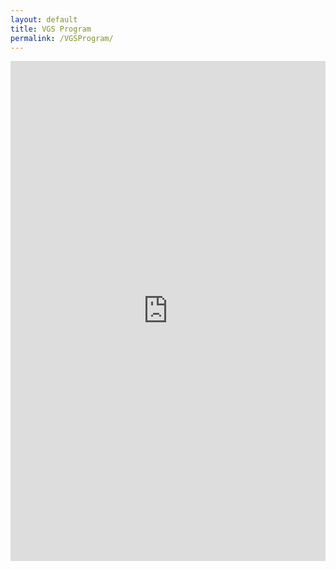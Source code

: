 ```yaml
---
layout: default
title: VGS Program
permalink: /VGSProgram/
---
```


<div class="main content container-fluid">
        <iframe src="http://docs.google.com/gview?url=http://ottawapopsorchestra.ca/assets/pdf/{% t concerts.vgs.pdf %}.pdf&embedded=true" style="width:100%;height:800px;" frameborder="0"></iframe>
</div>
